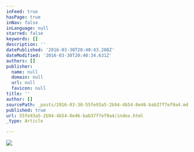 ```yaml
---
inFeed: true
hasPage: true
inNav: false
inLanguage: null
starred: false
keywords: []
description: ''
datePublished: '2016-03-30T20:40:43.208Z'
dateModified: '2016-03-30T20:40:34.631Z'
authors: []
publisher:
  name: null
  domain: null
  url: null
  favicon: null
title: ''
author: []
sourcePath: _posts/2016-03-30-55fe93a5-2b94-4b54-8e46-bab37f7ef9a4.md
published: true
url: 55fe93a5-2b94-4b54-8e46-bab37f7ef9a4/index.html
_type: Article

---
```

![](https://the-grid-user-content.s3-us-west-2.amazonaws.com/f23f33c8-5d9b-4503-8fd7-f9e697277c19.jpg)